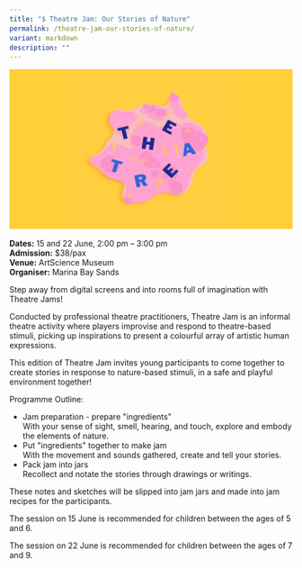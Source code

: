 ```yaml
---
title: "$ Theatre Jam: Our Stories of Nature"
permalink: /theatre-jam-our-stories-of-nature/
variant: markdown
description: ""
---
```

![Theatre_Jam_Our_Stories_of_Nature](/images/Workshop%20&amp;%20Talks/Theatre_Jam_Our_Stories_of_Nature.jpg)

**Dates:** 15 and 22 June, 2:00 pm – 3:00 pm <br> 
**Admission:** $38/pax <br> 
**Venue:** ArtScience Museum  <br> 
**Organiser:** Marina Bay Sands  

Step away from digital screens and into rooms full of imagination with Theatre Jams!&nbsp;&nbsp;&nbsp;

Conducted by professional theatre practitioners, Theatre Jam is an informal theatre activity where players improvise and respond to theatre-based stimuli, picking up inspirations to present a colourful array of artistic human expressions.&nbsp;&nbsp;

This edition of Theatre Jam invites young participants to come together to create stories in response to nature-based stimuli, in a safe and playful environment together!&nbsp;

Programme Outline:&nbsp;<br> 

- Jam preparation - prepare "ingredients"&nbsp;<br>
With your sense of sight, smell, hearing, and touch, explore and embody the elements of nature.
- Put "ingredients" together to make jam&nbsp; <br>
With the movement and sounds gathered, create and tell your stories.
- Pack jam into jars&nbsp;<br>
Recollect and notate the stories through drawings or writings.&nbsp;&nbsp;

These notes and sketches will be slipped into jam jars and made into jam recipes for the participants.&nbsp;

The session on 15 June is recommended for children between the ages of 5 and 6.&nbsp;&nbsp;

The session on 22 June is recommended for children between the ages of 7 and 9.

 

<a target="_blank" class="btn-link" href="https://ticket.marinabaysands.com/mbs/booking/ArtScienceWorkshops"><img src="/images/gogreensg_website-32.png"></a> 


<a target="_blank" class="btn-link" href="https://www.marinabaysands.com/museum/events/creative-recharge-holiday-programmes-jun-2024.html"><img src="/images/more-info-btn.png"></a> 



<style> 
.btn-link { 
display: none; 
} 

a.btn-link[target="_blank"]:after { 
display: none; 
} 

.btn-link > img { 
width: 100%; 
} 
</style>